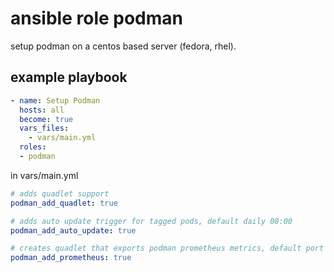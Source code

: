 # ansible role podman

setup podman on a centos based server (fedora, rhel).

## example playbook

```yaml
- name: Setup Podman
  hosts: all
  become: true
  vars_files:
    - vars/main.yml
  roles:
  - podman
```

in vars/main.yml

```yaml
# adds quadlet support
podman_add_quadlet: true

# adds auto update trigger for tagged pods, default daily 00:00
podman_add_auto_update: true

# creates quadlet that exports podman prometheus metrics, default port 9882
podman_add_prometheus: true
```